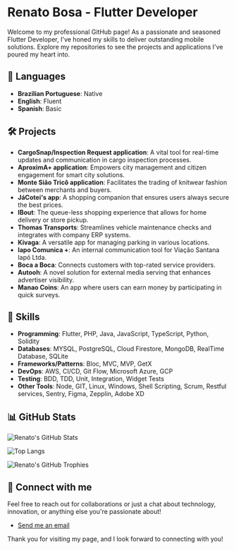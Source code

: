 # Renato Bosa - Flutter Developer

Welcome to my professional GitHub page! As a passionate and seasoned Flutter Developer, I've honed my skills to deliver outstanding mobile solutions. Explore my repositories to see the projects and applications I've poured my heart into.

## 💬 Languages

- **Brazilian Portuguese**: Native
- **English**: Fluent
- **Spanish**: Basic

## 🛠️ Projects

- **CargoSnap/Inspection Request application**: A vital tool for real-time updates and communication in cargo inspection processes.
- **AproximA+ application**: Empowers city management and citizen engagement for smart city solutions.
- **Monte Sião Tricô application**: Facilitates the trading of knitwear fashion between merchants and buyers.
- **JáCotei's app**: A shopping companion that ensures users always secure the best prices.
- **IBout**: The queue-less shopping experience that allows for home delivery or store pickup.
- **Thomas Transports**: Streamlines vehicle maintenance checks and integrates with company ERP systems.
- **Kivaga**: A versatile app for managing parking in various locations.
- **Iapo Comunica +**: An internal communication tool for Viação Santana Iapó Ltda.
- **Boca a Boca**: Connects customers with top-rated service providers.
- **Autooh**: A novel solution for external media serving that enhances advertiser visibility.
- **Manao Coins**: An app where users can earn money by participating in quick surveys.

## 🔧 Skills

- **Programming**: Flutter, PHP, Java, JavaScript, TypeScript, Python, Solidity
- **Databases**: MYSQL, PostgreSQL, Cloud Firestore, MongoDB, RealTime Database, SQLite
- **Frameworks/Patterns**: Bloc, MVC, MVP, GetX
- **DevOps**: AWS, CI/CD, Git Flow, Microsoft Azure, GCP
- **Testing**: BDD, TDD, Unit, Integration, Widget Tests
- **Other Tools**: Node, GIT, Linux, Windows, Shell Scripting, Scrum, Restful services, Sentry, Figma, Zepplin, Adobe XD

## 📊 GitHub Stats

![Renato's GitHub Stats]([https://github-readme-stats.vercel.app/api?username=RBSoftwareBR&show_icons=true&theme=radical](https://github-readme-stats-two-ivory-18.vercel.app/api?username=RBSoftwareBR&show_icons=true&theme=radical&count_private=true))

![Top Langs](https://github-readme-stats-two-ivory-18.vercel.app/api/top-langs/?username=RBSoftwareBR&layout=compact&theme=radical&count_private=true&cache_seconds=60)

![Renato's GitHub Trophies](https://github-profile-trophy.vercel.app/?username=RBSoftwareBR&show_icons=true&theme=radical)

## 🤝 Connect with me

Feel free to reach out for collaborations or just a chat about technology, innovation, or anything else you're passionate about!

- [Send me an email](mailto:renatobosa92@gmail.com)

Thank you for visiting my page, and I look forward to connecting with you!

